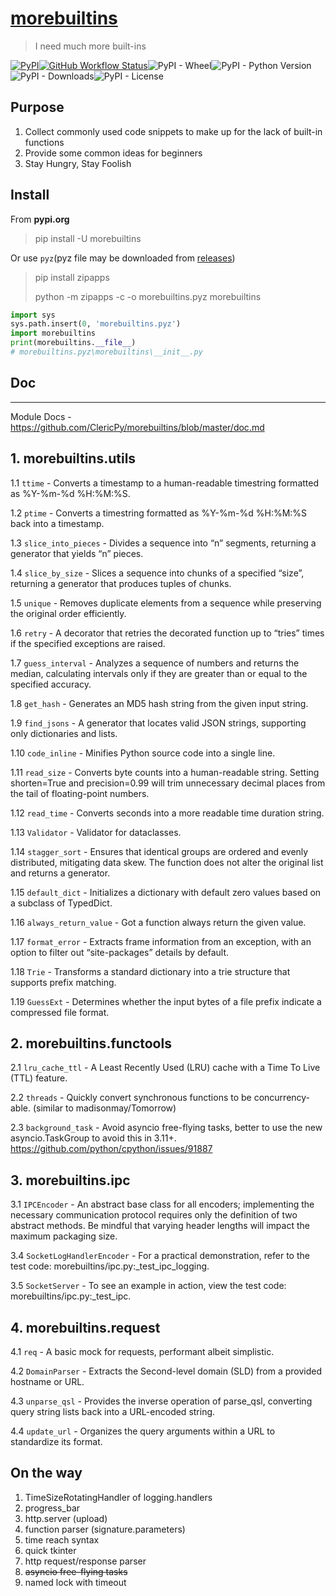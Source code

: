 # [morebuiltins](https://github.com/ClericPy/morebuiltins)

> I need much more built-ins

[![PyPI](https://img.shields.io/pypi/v/morebuiltins?style=plastic)](https://pypi.org/project/morebuiltins/)[![GitHub Workflow Status](https://img.shields.io/github/actions/workflow/status/clericpy/morebuiltins/pythonpackage.yml)](https://github.com/ClericPy/morebuiltins/actions)![PyPI - Wheel](https://img.shields.io/pypi/wheel/morebuiltins?style=plastic)![PyPI - Python Version](https://img.shields.io/python/required-version-toml?tomlFilePath=https%3A%2F%2Fgithub.com%2FClericPy%2Fmorebuiltins%2Fraw%2Fmaster%2Fpyproject.toml
)![PyPI - Downloads](https://img.shields.io/pypi/dm/morebuiltins?style=plastic)![PyPI - License](https://img.shields.io/pypi/l/morebuiltins?style=plastic)
## Purpose

1. Collect commonly used code snippets to make up for the lack of built-in functions
2. Provide some common ideas for beginners
3. Stay Hungry, Stay Foolish

## Install

From **pypi.org**

> pip install -U morebuiltins

Or use `pyz`(pyz file may be downloaded from [releases](https://github.com/ClericPy/morebuiltins/releases))

> pip install zipapps
> 
> python -m zipapps -c -o morebuiltins.pyz morebuiltins

```python
import sys
sys.path.insert(0, 'morebuiltins.pyz')
import morebuiltins
print(morebuiltins.__file__)
# morebuiltins.pyz\morebuiltins\__init__.py
```

## Doc

---

Module Docs - https://github.com/ClericPy/morebuiltins/blob/master/doc.md

<!-- start -->
## 1. morebuiltins.utils

1.1 `ttime` - Converts a timestamp to a human-readable timestring formatted as %Y-%m-%d %H:%M:%S.

1.2 `ptime` - Converts a timestring formatted as %Y-%m-%d %H:%M:%S back into a timestamp.

1.3 `slice_into_pieces` - Divides a sequence into “n” segments, returning a generator that yields “n” pieces.

1.4 `slice_by_size` - Slices a sequence into chunks of a specified “size”, returning a generator that produces tuples of chunks.

1.5 `unique` - Removes duplicate elements from a sequence while preserving the original order efficiently.

1.6 `retry` - A decorator that retries the decorated function up to “tries” times if the specified exceptions are raised.

1.7 `guess_interval` - Analyzes a sequence of numbers and returns the median, calculating intervals only if they are greater than or equal to the specified accuracy.

1.8 `get_hash` - Generates an MD5 hash string from the given input string.

1.9 `find_jsons` - A generator that locates valid JSON strings, supporting only dictionaries and lists.

1.10 `code_inline` - Minifies Python source code into a single line.

1.11 `read_size` - Converts byte counts into a human-readable string. Setting shorten=True and precision=0.99 will trim unnecessary decimal places from the tail of floating-point numbers.

1.12 `read_time` - Converts seconds into a more readable time duration string.

1.13 `Validator` - Validator for dataclasses.

1.14 `stagger_sort` - Ensures that identical groups are ordered and evenly distributed, mitigating data skew. The function does not alter the original list and returns a generator.

1.15 `default_dict` - Initializes a dictionary with default zero values based on a subclass of TypedDict.

1.16 `always_return_value` - Got a function always return the given value.

1.17 `format_error` - Extracts frame information from an exception, with an option to filter out “site-packages” details by default.

1.18 `Trie` - Transforms a standard dictionary into a trie structure that supports prefix matching.

1.19 `GuessExt` - Determines whether the input bytes of a file prefix indicate a compressed file format.


## 2. morebuiltins.functools

2.1 `lru_cache_ttl` - A Least Recently Used (LRU) cache with a Time To Live (TTL) feature.

2.2 `threads` - Quickly convert synchronous functions to be concurrency-able. (similar to madisonmay/Tomorrow)

2.3 `background_task` - Avoid asyncio free-flying tasks, better to use the new asyncio.TaskGroup to avoid this in 3.11+. https://github.com/python/cpython/issues/91887


## 3. morebuiltins.ipc

3.1 `IPCEncoder` - An abstract base class for all encoders; implementing the necessary communication protocol requires only the definition of two abstract methods. Be mindful that varying header lengths will impact the maximum packaging size.

3.4 `SocketLogHandlerEncoder` - For a practical demonstration, refer to the test code: morebuiltins/ipc.py:_test_ipc_logging.

3.5 `SocketServer` - To see an example in action, view the test code: morebuiltins/ipc.py:_test_ipc.


## 4. morebuiltins.request

4.1 `req` - A basic mock for requests, performant albeit simplistic.

4.2 `DomainParser` - Extracts the Second-level domain (SLD) from a provided hostname or URL.

4.3 `unparse_qsl` - Provides the inverse operation of parse_qsl, converting query string lists back into a URL-encoded string.

4.4 `update_url` - Organizes the query arguments within a URL to standardize its format.


<!-- end -->

## On the way

1. TimeSizeRotatingHandler of logging.handlers
2. progress_bar
3. http.server (upload)
4. function parser (signature.parameters)
5. time reach syntax
6. quick tkinter
7. http request/response parser
8. ~~asyncio free-flying tasks~~
9. named lock with timeout
